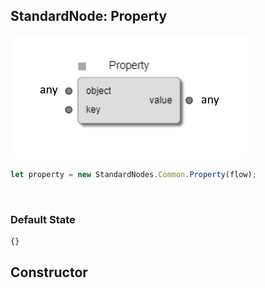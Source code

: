 ## StandardNode: Property

<img class="zoomable" alt="Property standard node" src="/images/standard-nodes/common/property.png" />

<Hierarchy :extend="{name: 'Node', link: '../../api/classes/node.html'}" />
<br/>

```js
let property = new StandardNodes.Common.Property(flow);
```

<br/>

### Default State

```js
{}
```

## Constructor

<Method type="method">
  <template v-slot:signature>
    new Property(<strong>flow: </strong><em><Ref to="../../api/classes/flow">Flow</Ref></em>,
    <strong>options?: </strong><em><Ref to="../../api/interfaces/node-creator-options">NodeCreatorOptions</Ref></em>):
    <em><Ref to="#standardnode-property">Property</Ref></em>
  </template>
  <template v-slot:params>
    <Param name="flow">
      <em><Ref to="../../api/classes/flow">Flow</Ref></em>
    </Param>
    <Param name="options?">
      <em><Ref to="../../api/interfaces/node-creator-options">NodeCreatorOptions</Ref></em>
      <template v-slot:default-value>
        <em>{}</em>
      </template>
    </Param>
  </template>
</Method>

<script setup>
import Method from "../../../../../components/api/Method.vue";
import Param from "../../../../../components/api/Param.vue";
import Ref from "../../../../../components/api/Ref.vue";
import Hierarchy from "../../../../../components/api/Hierarchy.vue";
</script>
